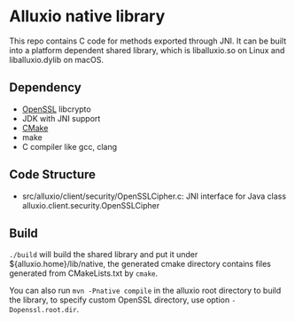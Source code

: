 # Alluxio native library

This repo contains C code for methods exported through JNI. It can be built into a platform
dependent shared library, which is liballuxio.so on Linux and liballuxio.dylib on macOS.

## Dependency

- [OpenSSL](https://www.openssl.org/) libcrypto
- JDK with JNI support
- [CMake](https://cmake.org)
- make
- C compiler like gcc, clang

## Code Structure

- src/alluxio/client/security/OpenSSLCipher.c:
  JNI interface for Java class alluxio.client.security.OpenSSLCipher
  
## Build

`./build` will build the shared library and put it under ${alluxio.home}/lib/native, the generated
cmake directory contains files generated from CMakeLists.txt by `cmake`.

You can also run `mvn -Pnative compile` in the alluxio root directory to build the library, to
specify custom OpenSSL directory, use option `-Dopenssl.root.dir`.
